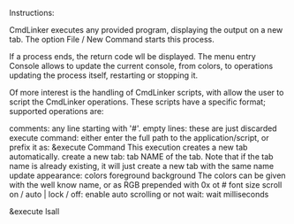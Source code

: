 Instructions:

CmdLinker executes any provided program, displaying the output on a new tab. The option File / New Command starts this process.

If a process ends, the return code wll be displayed. The menu entry Console allows to update the current console, from colors, to operations updating the process itself, restarting or stopping it.

Of more interest is the handling of CmdLinker scripts, with allow the user to script the CmdLinker operations. These scripts have a specific format; supported operations are:

comments: any line starting with '#'.
empty lines: these are just discarded
execute command: either enter the full path to the application/script, or prefix it as: &execute Command
	This execution creates a new tab automatically.
create a new tab: tab NAME of the tab. Note that if the tab name is already existing, it will just create a new tab with the same name
update appearance:
	colors foreground background
		The colors can be given with the well know name, or as RGB prepended with 0x ot #
	font size
	scroll on / auto | lock / off: enable auto scrolling or not
wait:
	wait milliseconds	


&execute lsall